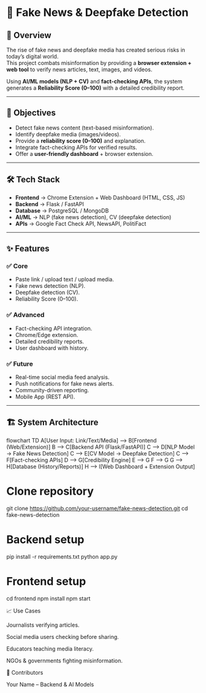 # 📰 Fake News & Deepfake Detection

## 📖 Overview
The rise of fake news and deepfake media has created serious risks in today’s digital world.  
This project combats misinformation by providing a **browser extension + web tool** to verify news articles, text, images, and videos.  

Using **AI/ML models (NLP + CV)** and **fact-checking APIs**, the system generates a **Reliability Score (0–100)** with a detailed credibility report.

---

## 🎯 Objectives
- Detect fake news content (text-based misinformation).  
- Identify deepfake media (images/videos).  
- Provide a **reliability score (0–100)** and explanation.  
- Integrate fact-checking APIs for verified results.  
- Offer a **user-friendly dashboard** + browser extension.  

---

## 🛠️ Tech Stack
- **Frontend** → Chrome Extension + Web Dashboard (HTML, CSS, JS)  
- **Backend** → Flask / FastAPI  
- **Database** → PostgreSQL / MongoDB  
- **AI/ML** → NLP (fake news detection), CV (deepfake detection)  
- **APIs** → Google Fact Check API, NewsAPI, PolitiFact  

---

## ✨ Features
### ✅ Core
- Paste link / upload text / upload media.  
- Fake news detection (NLP).  
- Deepfake detection (CV).  
- Reliability Score (0–100).  

### ✅ Advanced
- Fact-checking API integration.  
- Chrome/Edge extension.  
- Detailed credibility reports.  
- User dashboard with history.  

### ✅ Future
- Real-time social media feed analysis.  
- Push notifications for fake news alerts.  
- Community-driven reporting.  
- Mobile App (REST API).  

---

## 🏗️ System Architecture
flowchart TD
    A[User Input: Link/Text/Media] --> B[Frontend (Web/Extension)]
    B --> C[Backend API (Flask/FastAPI)]
    C --> D[NLP Model → Fake News Detection]
    C --> E[CV Model → Deepfake Detection]
    C --> F[Fact-checking APIs]
    D --> G[Credibility Engine]
    E --> G
    F --> G
    G --> H[Database (History/Reports)]
    H --> I[Web Dashboard + Extension Output]

# Clone repository
git clone https://github.com/your-username/fake-news-detection.git
cd fake-news-detection

# Backend setup
pip install -r requirements.txt
python app.py

# Frontend setup
cd frontend
npm install
npm start

📈 Use Cases

Journalists verifying articles.

Social media users checking before sharing.

Educators teaching media literacy.

NGOs & governments fighting misinformation.

🤝 Contributors

Your Name – Backend & AI Models






